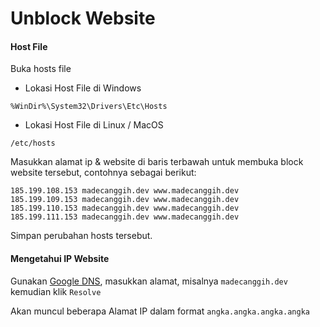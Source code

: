 # Unblock Website

#### Host File

Buka hosts file

* Lokasi Host File di Windows

```text
%WinDir%\System32\Drivers\Etc\Hosts
```

* Lokasi Host File di Linux / MacOS

```text
/etc/hosts
```

Masukkan alamat ip & website di baris terbawah untuk membuka block website tersebut, contohnya sebagai berikut:

```text
185.199.108.153 madecanggih.dev www.madecanggih.dev
185.199.109.153 madecanggih.dev www.madecanggih.dev
185.199.110.153 madecanggih.dev www.madecanggih.dev
185.199.111.153 madecanggih.dev www.madecanggih.dev
```

Simpan perubahan hosts tersebut.

#### Mengetahui IP Website

Gunakan [Google DNS](https://dns.google.com/), masukkan alamat, misalnya `madecanggih.dev` kemudian klik `Resolve` 

Akan muncul beberapa Alamat IP dalam format `angka.angka.angka.angka` 

